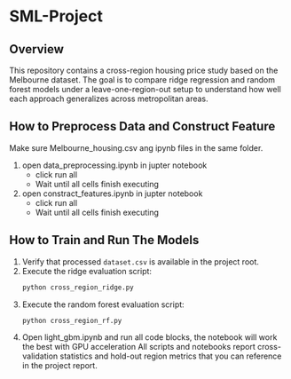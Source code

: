 # SML-Project

## Overview
This repository contains a cross-region housing price study based on the Melbourne dataset. The goal is to compare ridge regression and random forest models under a leave-one-region-out setup to understand how well each approach generalizes across metropolitan areas.
## How to Preprocess Data and Construct Feature
 Make sure Melbourne_housing.csv ang ipynb files in the same folder.
1. open data_preprocessing.ipynb in jupter notebook
   * click run all
   * Wait until all cells finish executing
2. open constract_features.ipynb in jupter notebook
   * click run all
   * Wait until all cells finish executing

## How to Train and Run The Models
1. Verify that processed `dataset.csv` is available in the project root.
2. Execute the ridge evaluation script:
   ```bash
   python cross_region_ridge.py
   ```
3. Execute the random forest evaluation script:
   ```bash
   python cross_region_rf.py
   ```
4. Open light_gbm.ipynb and run all code blocks, the notebook will work the best with GPU acceleration
All scripts and notebooks report cross-validation statistics and hold-out region metrics that you can reference in the project report.
